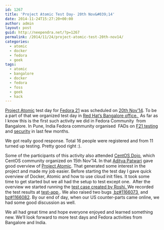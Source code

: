 ```yaml
---
id: 1267
title: 'Project Atomic Test Day- 20th Nov&#039;14'
date: 2014-11-24T15:27:20+00:00
author: admin
layout: post
guid: http://neependra.net/?p=1267
permalink: /2014/11/24/project-atomic-test-20th-nov14/
categories:
  - atomic
  - docker
  - fedora
  - geek
tags:
  - atomic
  - bangalore
  - docker
  - fedora
  - foss
  - geek
  - hack
---
```

[Project Atomic](http://www.projectatomic.io/) test day for [Fedora 21](https://fedoraproject.org/wiki/Releases/21/Schedule) was scheduled on [20th Nov&#8217;14](https://fedoraproject.org/wiki/Test_Day:2014-11-20_Atomic). To be a part of that we organized test day in [Red Hat&#8217;s Bangalore office. ](https://fedoraproject.org/wiki/Test_Day:2014-11-20_Atomic_Bangalore#Attendees_List) As far as I know this is the first such activity we did in Fedora Community  from Bangalore. In Pune, India Fedora community organised  FADs on [F21 testing](https://fedoraproject.org/wiki/FAD_Pune_Aug_2014) and [security](https://fedoraproject.org/wiki/FAD_Pune_Security_1) in last few months.
  
We got really good response. Total 16 people were registered and from 11 turned up testing. Pretty good right :).
  

  
Some of the participants of this activity also attended [CentOS Dojo](http://wiki.centos.org/Events/Dojo/Bangalore2014), which CentOS community organized on 15th Nov&#8217;14. In that [Aditya Patwari](https://twitter.com/adityapatawari) gave good overview of [Project Atomic](http://www.slideshare.net/AdityaPatawari/docker-centosdojo). That generated some interest in the project and made my job easier. Before starting the test day I gave quick overview of Docker, Atomic and how to use cloud init files. It took some time to get started but we all had the setup to test except one.  After the overview we started running the [test case created by Roshi. ](https://fedoraproject.org/wiki/User:Roshi/QA/AtomicTests)We recorded the test results at [test-app ](http://testdays.qa.fedoraproject.org/testdays/show_event?event_id=20). We also raised two bugs [ bz#1166073 ](https://bugzilla.redhat.com/show_bug.cgi?id=1166073) and [bz#1166082](https://bugzilla.redhat.com/show_bug.cgi?id=1166082). By our end of day, when our US counter-parts came online, we had some good discussion as well.
  

  
We all had great time and hope everyone enjoyed and learned something new. We&#8217;ll look forward to more test days and Fedora activities from Bangalore and India.